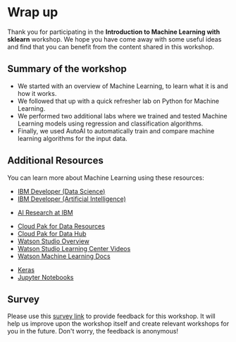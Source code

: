 
# Wrap up

Thank you for participating in the **Introduction to Machine Learning with sklearn** workshop. We hope you have come away with some useful ideas and find that you can benefit from the content shared in this workshop.

## Summary of the workshop

* We started with an overview of Machine Learning, to learn what it is and how it works. 
* We followed that up with a quick refresher lab on Python for Machine Learning. 
* We performed two additional labs where we trained and tested Machine Learning models using regression and classification algorithms.
* Finally, we used AutoAI to automatically train and compare machine learning algorithms for the input data.

## Additional Resources

You can learn more about Machine Learning using these resources:

* [IBM Developer (Data Science)](https://developer.ibm.com/technologies/data-science/)
* [IBM Developer (Artificial Intelligence)](https://developer.ibm.com/technologies/artificial-intelligence/)
>>
* [AI Research at IBM](https://www.research.ibm.com/artificial-intelligence/)
>>
* [Cloud Pak for Data Resources](https://www.ibm.com/products/cloud-pak-for-data/resources)
* [Cloud Pak for Data Hub](https://www.ibm.com/products/cloud-pak-for-data/resources)
* [Watson Studio Overview](https://www.ibm.com/products/cloud-pak-for-data/resources)
* [Watson Studio Learning Center Videos](https://www.youtube.com/playlist?list=PLzpeuWUENMK3u3j_hffhNZX3-Jkht3N6V)
* [Watson Machine Learning Docs](https://dataplatform.cloud.ibm.com/docs/content/wsj/analyze-data/ml-overview.html)
>>
* [Keras](https://keras.io/)
* [Jupyter Notebooks](https://jupyter-notebook.readthedocs.io/en/stable/)

## Survey

Please use this [survey link](http://ibm.biz/tech101-survey) to provide feedback for this workshop. It will help us improve upon the workshop itself and create relevant workshops for you in the future. Don't worry, the feedback is anonymous!